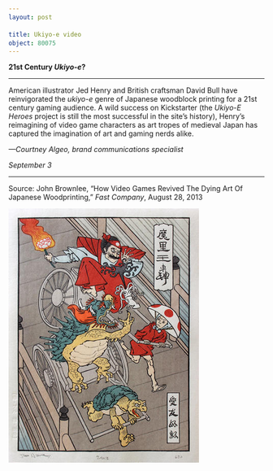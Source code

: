 ```yaml
---
layout: post

title: Ukiyo-e video
object: 80075
---
```

**21st Century *Ukiyo-e*?**

****

American illustrator Jed Henry and British craftsman David Bull have reinvigorated the *ukiyo-e* genre of Japanese woodblock printing for a 21st century gaming audience. A wild success on Kickstarter (the *Ukiyo-E Heroes* project is still the most successful in the site’s history), Henry’s reimagining of video game characters as art tropes of medieval Japan has captured the imagination of art and gaming nerds alike.

*—Courtney Algeo, brand communications specialist*

*September 3*

****

Source: John Brownlee, “How Video Games Revived The Dying Art Of Japanese Woodprinting,” *Fast Company*, August 28, 2013

![](../images/13.09.03_VideoWoodBlocks_AlgeoEDIT-1.jpg)
